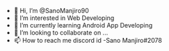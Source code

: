 - 👋 Hi, I’m @SanoManjiro90
- 👀 I’m interested in Web Developing 
- 🌱 I’m currently learning Android App Developing 
- 💞️ I’m looking to collaborate on ...
- 📫 How to reach me discord id -Sano Manjiro#2078

<!---
SanoManjiro90/SanoManjiro90 is a ✨ special ✨ repository because its `README.md` (this file) appears on your GitHub profile.
You can click the Preview link to take a look at your changes.
--->
